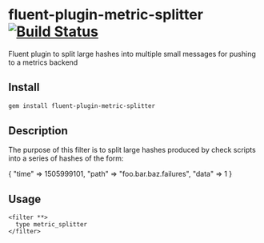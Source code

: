 # fluent-plugin-metric-splitter  [![Build Status](https://travis-ci.org/pikselpalette/fluent-plugin-metric-splitter.png)](https://travis-ci.org/pikselpalette/fluent-plugin-metric-splitter)
Fluent plugin to split large hashes into multiple small messages for pushing to a metrics backend

## Install

```bash
gem install fluent-plugin-metric-splitter
```

## Description

The purpose of this filter is to split large hashes produced by check scripts into
a series of hashes of the form:

{ 
    "time" => 1505999101,
    "path" => "foo.bar.baz.failures",
    "data" => 1
}

## Usage

```
<filter **>
  type metric_splitter
</filter>
```
